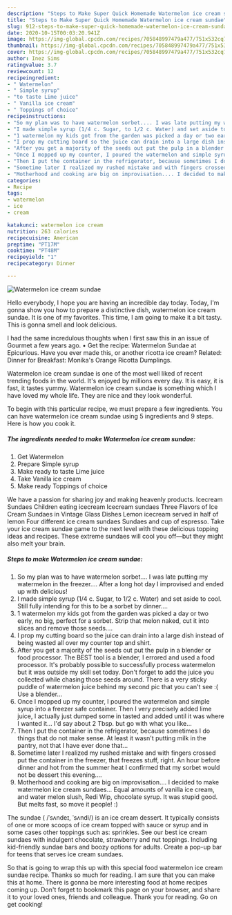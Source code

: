 ```yaml
---
description: "Steps to Make Super Quick Homemade Watermelon ice cream sundae"
title: "Steps to Make Super Quick Homemade Watermelon ice cream sundae"
slug: 912-steps-to-make-super-quick-homemade-watermelon-ice-cream-sundae
date: 2020-10-15T00:03:20.941Z
image: https://img-global.cpcdn.com/recipes/705848997479a477/751x532cq70/watermelon-ice-cream-sundae-recipe-main-photo.jpg
thumbnail: https://img-global.cpcdn.com/recipes/705848997479a477/751x532cq70/watermelon-ice-cream-sundae-recipe-main-photo.jpg
cover: https://img-global.cpcdn.com/recipes/705848997479a477/751x532cq70/watermelon-ice-cream-sundae-recipe-main-photo.jpg
author: Inez Sims
ratingvalue: 3.7
reviewcount: 12
recipeingredient:
- " Watermelon"
- " Simple syrup"
- "to taste Lime juice"
- " Vanilla ice cream"
- " Toppings of choice"
recipeinstructions:
- "So my plan was to have watermelon sorbet.... I was late putting my watermelon in the freezer.... After a long hot day I improvised and ended up with delicious!"
- "I made simple syrup (1/4 c. Sugar, to 1/2 c. Water) and set aside to cool. Still fully intending for this to be a sorbet by dinner...."
- "1 watermelon my kids got from the garden was picked a day or two early, no big, perfect for a sorbet. Strip that melon naked, cut it into slices and remove those seeds...."
- "I prop my cutting board so the juice can drain into a large dish instead of being wasted all over my counter top and shirt."
- "After you get a majority of the seeds out put the pulp in a blender or food processor. The BEST tool is a blender, I errored and used a food processor. It&#39;s probably possible to successfully process watermelon but it was outside my skill set today. Don&#39;t forget to add the juice you collected while chasing those seeds around. There is a very sticky puddle of watermelon juice behind my second pic that you can&#39;t see :( Use a blender..."
- "Once I mopped up my counter, I poured the watermelon and simple syrup into a freezer safe container. Then I very precisely added lime juice, I actually just dumped some in tasted and added until it was where I wanted it... I&#39;d say about 2 Tbsp. but go with what you like..."
- "Then I put the container in the refrigerator, because sometimes I do things that do not make sense. At least it wasn&#39;t putting milk in the pantry, not that I have ever done that..."
- "Sometime later I realized my rushed mistake and with fingers crossed put the container in the freezer, that freezes stuff, right. An hour before dinner and hot from the summer heat I confirmed that my sorbet would not be dessert this evening...."
- "Motherhood and cooking are big on improvisation.... I decided to make watermelon ice cream sundaes... Equal amounts of vanilla ice cream, and water melon slush, Redi Wip, chocolate syrup. It was stupid good. But melts fast, so move it people! :)"
categories:
- Recipe
tags:
- watermelon
- ice
- cream

katakunci: watermelon ice cream 
nutrition: 263 calories
recipecuisine: American
preptime: "PT17M"
cooktime: "PT48M"
recipeyield: "1"
recipecategory: Dinner

---
```



![Watermelon ice cream sundae](https://img-global.cpcdn.com/recipes/705848997479a477/751x532cq70/watermelon-ice-cream-sundae-recipe-main-photo.jpg)

Hello everybody, I hope you are having an incredible day today. Today, I'm gonna show you how to prepare a distinctive dish, watermelon ice cream sundae. It is one of my favorites. This time, I am going to make it a bit tasty. This is gonna smell and look delicious.

I had the same incredulous thoughts when I first saw this in an issue of Gourmet a few years ago. • Get the recipe: Watermelon Sundae at Epicurious. Have you ever made this, or another ricotta ice cream? Related: Dinner for Breakfast: Monika&#39;s Orange Ricotta Dumplings.

Watermelon ice cream sundae is one of the most well liked of recent trending foods in the world. It's enjoyed by millions every day. It is easy, it is fast, it tastes yummy. Watermelon ice cream sundae is something which I have loved my whole life. They are nice and they look wonderful.


To begin with this particular recipe, we must prepare a few ingredients. You can have watermelon ice cream sundae using 5 ingredients and 9 steps. Here is how you cook it.

<!--inarticleads1-->

##### The ingredients needed to make Watermelon ice cream sundae:

1. Get  Watermelon
1. Prepare  Simple syrup
1. Make ready to taste Lime juice
1. Take  Vanilla ice cream
1. Make ready  Toppings of choice


We have a passion for sharing joy and making heavenly products. Icecream Sundaes Children eating icecream Icecream sundaes Three Flavors of Ice Cream Sundaes in Vintage Glass Dishes Lemon icecream served in half of lemon Four different ice cream sundaes Sundaes and cup of espresso. Take your ice cream sundae game to the next level with these delicious topping ideas and recipes. These extreme sundaes will cool you off—but they might also melt your brain. 

<!--inarticleads2-->

##### Steps to make Watermelon ice cream sundae:

1. So my plan was to have watermelon sorbet.... I was late putting my watermelon in the freezer.... After a long hot day I improvised and ended up with delicious!
1. I made simple syrup (1/4 c. Sugar, to 1/2 c. Water) and set aside to cool. Still fully intending for this to be a sorbet by dinner....
1. 1 watermelon my kids got from the garden was picked a day or two early, no big, perfect for a sorbet. Strip that melon naked, cut it into slices and remove those seeds....
1. I prop my cutting board so the juice can drain into a large dish instead of being wasted all over my counter top and shirt.
1. After you get a majority of the seeds out put the pulp in a blender or food processor. The BEST tool is a blender, I errored and used a food processor. It&#39;s probably possible to successfully process watermelon but it was outside my skill set today. Don&#39;t forget to add the juice you collected while chasing those seeds around. There is a very sticky puddle of watermelon juice behind my second pic that you can&#39;t see :( Use a blender...
1. Once I mopped up my counter, I poured the watermelon and simple syrup into a freezer safe container. Then I very precisely added lime juice, I actually just dumped some in tasted and added until it was where I wanted it... I&#39;d say about 2 Tbsp. but go with what you like...
1. Then I put the container in the refrigerator, because sometimes I do things that do not make sense. At least it wasn&#39;t putting milk in the pantry, not that I have ever done that...
1. Sometime later I realized my rushed mistake and with fingers crossed put the container in the freezer, that freezes stuff, right. An hour before dinner and hot from the summer heat I confirmed that my sorbet would not be dessert this evening....
1. Motherhood and cooking are big on improvisation.... I decided to make watermelon ice cream sundaes... Equal amounts of vanilla ice cream, and water melon slush, Redi Wip, chocolate syrup. It was stupid good. But melts fast, so move it people! :)


The sundae ( /ˈsʌndeɪ, ˈsʌndi/) is an ice cream dessert. It typically consists of one or more scoops of ice cream topped with sauce or syrup and in some cases other toppings such as: sprinkles. See our best ice cream sundaes with indulgent chocolate, strawberry and nut toppings. Including kid-friendly sundae bars and boozy options for adults. Create a pop-up bar for teens that serves ice cream sundaes. 

So that is going to wrap this up with this special food watermelon ice cream sundae recipe. Thanks so much for reading. I am sure that you can make this at home. There is gonna be more interesting food at home recipes coming up. Don't forget to bookmark this page on your browser, and share it to your loved ones, friends and colleague. Thank you for reading. Go on get cooking!

